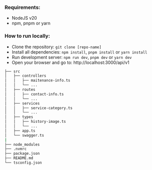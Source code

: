 ### Requirements:
- NodeJS v20
- npm, pnpm or yarn

### How to run locally:
- Clone the repository: `git clone [repo-name]`
- Install all dependencies: `npm install`, `pnpm install` or `yarn install`
- Run development server: `npm run dev`, `pnpm dev` or `yarn dev`
- Open your browser and go to: http://localhost:3000/api/v1

```bash
├── src
│   ├── controllers
│   │   ├── maitenance-info.ts
│   │   └── ...
│   ├── routes
│   │   ├── contact-info.ts
│   │   └── ...
│   ├── services
│   │   ├── service-category.ts
│   │   └── ...
│   ├── types
│   │   ├── history-image.ts
│   │   └── ...
│   ├── app.ts
│   └── swagger.ts
|
├── node_modules
├── .nvmrc
├── package.json
├── README.md
└── tsconfig.json
```